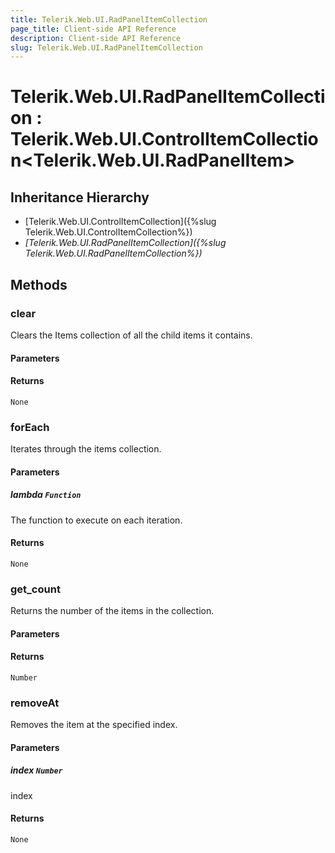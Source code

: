 ```yaml
---
title: Telerik.Web.UI.RadPanelItemCollection
page_title: Client-side API Reference
description: Client-side API Reference
slug: Telerik.Web.UI.RadPanelItemCollection
---
```


# Telerik.Web.UI.RadPanelItemCollection : Telerik.Web.UI.ControlItemCollection<Telerik.Web.UI.RadPanelItem>

## Inheritance Hierarchy

* [Telerik.Web.UI.ControlItemCollection]({%slug Telerik.Web.UI.ControlItemCollection%})
* *[Telerik.Web.UI.RadPanelItemCollection]({%slug Telerik.Web.UI.RadPanelItemCollection%})*

## Methods

###  clear

Clears the Items collection of all the child items it contains.

#### Parameters

#### Returns

`None` 

###  forEach

Iterates through the items collection.

#### Parameters

##### lambda `Function`

The function to execute on each iteration.

#### Returns

`None` 

###  get_count

Returns the number of the items in the collection.

#### Parameters

#### Returns

`Number` 

###  removeAt

Removes the item at the specified index.

#### Parameters

##### index `Number`

index

#### Returns

`None` 
